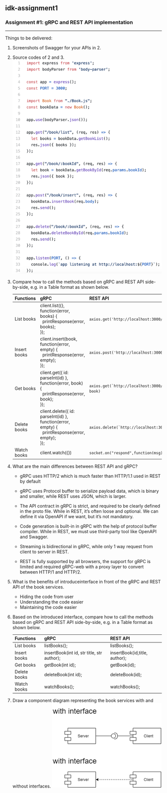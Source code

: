 ## idk-assignment1
### 	Assignment #1: gRPC and REST API implementation
___
Things to be delivered:
1. Screenshots of Swagger for your APIs in 2.
   
2. Source codes of 2 and 3.
   ![alt text][code]
3. Compare how to call the methods based on gRPC and REST API side-by-side, e.g. in a Table format as shown below. 

    | Functions | gRPC | REST API |
    |--|--|--|
    | List books | client.list({}, function(error, books) {<br>&nbsp;&nbsp;printResponse(error, books);<br>}); | `axios.get('http://localhost:3000/books')`  |
    | Insert books | client.insert(book, function(error, empty) {<br>&nbsp;&nbsp;printResponse(error, empty);<br>}); | `axios.post('http://localhost:3000/books', book)` |
    | Get books | client.get({ id: parseInt(id) }, function(error, book) {<br>&nbsp;&nbsp;printResponse(error, book);<br>}); | ```axios.get(`http://localhost:3000/books/${id}`, book)``` |
    | Delete books | client.delete({ id: parseInt(id) }, function(error, empty) {<br>&nbsp;&nbsp;printResponse(error, empty);<br>}); | ```axios.delete(`http://localhost:3000/books/${id}`)``` |
    | Watch books | client.watch({}) | `socket.on("respond",function(msg))` |
4. What are the main differences between REST API and gRPC?
   - gRPC uses HTTP/2 which is much faster than HTTP/1.1 used in REST by default

   - gRPC uses Protocol buffer to serialize payload data, which is binary and smaller, while REST uses JSON, which is larger.

   - The API contract in gRPC is strict, and required to be clearly defined in the proto file. While in REST, it’s often loose and optional. We can define it via OpenAPI if we want, but it’s not mandatory.

   - Code generation is built-in in gRPC with the help of protocol buffer compiler. While in REST, we must use third-party tool like OpenAPI and Swagger.

   - Streaming is bidirectional in gRPC, while only 1 way request from client to server in REST.

   - REST is fully supported by all browsers, the support for gRPC is limited and required gRPC-web with a proxy layer to convert between HTTP/1 and HTTP/2.

5. What is the benefits of introduceinterface in front of the gRPC and REST API of the book services.
   - Hiding the code from user
   - Understanding the code easier
   - Maintaining the code easier
6. Based on the introduced interface, compare how to call the methods based on gRPC and REST API side-by-side, e.g. in a
Table format as shown below. 

    | Functions | gRPC | REST API |
    |--|--|--|
    | List books | listBooks(); |  listBooks(); |
    | Insert books |insertBook(int id, str title, str author);  | insertBook(id,title, author); |
    | Get books | getBook(int id); |  getBook(id);|
    | Delete books | deleteBook(int id); | deleteBook(id); |
    | Watch books | watchBooks(); | watchBooks(); |
7. Draw a component diagram representing the book services with and without interfaces. 
   ![alt text][comp]
   
[code]: https://raw.githubusercontent.com/2110521-2563-1-Software-Architecture/idk-assignment1/master/Source_Code.png "Source Code"
[comp]: https://raw.githubusercontent.com/2110521-2563-1-Software-Architecture/idk-assignment1/master/Component_Diagram.png "Component Diagram"
